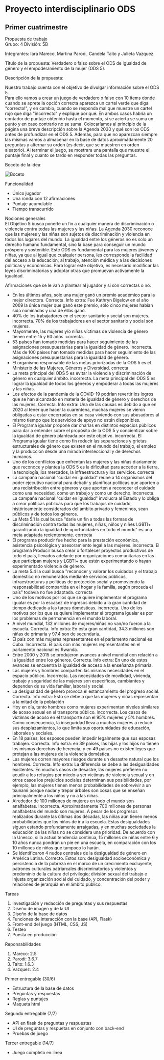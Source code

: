 # Proyecto interdisciplinario ODS
## Primer cuatrimestre
Propuesta de trabajo<br/>
Grupo: 4 División: 5B 

Integrantes: Iara Mareco, Martina Parodi, Candela Taito y Julieta Vazquez.

Título de la propuesta: Verdadero o falso sobre el ODS de Igualdad de género y el empoderamiento de la mujer (ODS 5).

Descripción de la propuesta: <br/>

Nuestro trabajo cuenta con el objetivo de divulgar información sobre el ODS 5.<br/>
Para ello vamos a crear un juego de verdadero o falso con 10 items donde cuando se aprete la opción correcta aparezca un cartel verde que diga "correcto!", y en cambio, cuando se responda mal que muestre un cartel rojo que diga "incorrecto" y explique por qué. En ambos casos habría un contador de puntaje obtenido hasta el momento, si se acierta se suma un punto y en caso contrario no se suma. Colocaríamos al principio de la página una breve descripción sobre la Agenda 2030 y qué son los ODS antes de profundizar en el ODS 5. Además, para que no aparezcan siempre las mismas vamos a almacenar en la base de datos aproximádamente 20 preguntas y alternar su orden (es decir, que se muestren en orden aleatorio). Al terminar el juego, se mostrara una pantalla que muestre el puntaje final y cuanto se tardo en responder todas las preguntas.

Boceto de la idea:

![Boceto](https://user-images.githubusercontent.com/100932704/175573120-eaf5c856-8a73-48f9-a44b-be86ff9d837e.jpg)

Funcionalidad <br/>
- Único jugador <br/>
- Una ronda con 12 afirmaciones <br/>
- Puntaje acumulable <br/>
- Tiempo transcurrido <br/>

Nociones generales <br/>
El Objetivo 5 busca ponerle un fin a cualquier manera de discriminación o violencia contra todas las mujeres y las niñas.
La Agenda 2030 reconoce que las mujeres y las niñas son sujetos de discriminación y violencia en todos los lugares del mundo. La igualdad entre los géneros no es solo un derecho humano fundamental, sino la base para conseguir un mundo próspero y sostenible. Este ODS es fundamental para las mujeres jóvenes y niñas, ya que al igual que cualquier persona, les corresponde la facilidad del acceso a la educación; al trabajo, atención médica y a las decisiones políticas y económicas. Para  lograr este objetivo, es necesario modificar las leyes discriminatorias y adoptar otras que promuevan activamente la igualdad.

Afirmaciones que se le van a plantear al jugador y si son correctas o no. <br/>
- En los últimos años, solo una mujer ganó un premio académico para la mejor directora. Correcta. Info extra: Fue Kathryn Bigelow en el año 2009 la única mujer que ganó este premio, sólo cinco mujeres habían sido nominadas y una de ellas ganó.
- 40% de los trabajadores en el sector sanitario y social son mujeres. incorrecta. 70% de los trabajadores en el sector sanitario y social son mujeres.
- Mayormente, las mujeres y/o niñas víctimas de violencia de género tienen entre 15 y 60 años. correcta.
- 53 países han tomado medidas para hacer seguimiento de las asignaciones presupuestarias para la igualdad de género. Incorrecta. Más de 100 países han tomado medidas para hacer seguimiento de las asignaciones presupuestarias para la igualdad de género.
- El organismo responsable de las metas priorizadas de la ODS 5 es el Ministerio de las Mujeres, Géneros y Diversidad. correcta
- La meta principal del ODS 5 es evitar la violencia y discriminación de género en cualquier ámbito. incorrecta. La meta principal del ODS 5 es lograr la igualdad de todos los géneros y empoderar a todas las mujeres y las niñas.
- Los efectos de la pandemia de la COVID-19 podrían revertir los logros que se han alcanzado en materia de igualdad de género y derechos de las mujeres. Correcta. Info extra: Una de las causas es debido a que en 2020 al tener que hacer la cuarentena, muchas mujeres se vieron obligadas a estar encerradas en su casa viviendo con sus abusadores al mismo tiempo que los servicios de apoyo no están disponibles.
- El Programa igualar propone dar charlas en distintos espacios públicos para dar a entender sobre el propósito de la ODS 5 y  concientizar sobre la igualdad de género planteada por este objetivo. incorrecta. El Programa igualar tiene como fin reducir las separaciones y grietas estructurales de género que existen en el mundo del trabajo, el empleo y la producción desde una mirada interseccional y de derechos humanos. 
- Uno de los conflictos que enfrentan las mujeres y las niñas diariamente que reconoce y plantea la ODS 5 es la dificultad  para acceder a la tierra, la tecnología, los mercados, la infraestructura y los servicios. correcta
- La campaña nacional "cuidar en igualdad" reúne a 14 organismos del poder ejecutivo nacional para debatir y planificar políticas que aporten a una redistribución entre géneros y que aporten a reconocer el cuidado como una necesidad, como un trabajo y como un derecho. incorrecta. La campaña nacional "cuidar en igualdad" involucra al Estado y lo obliga a crear políticas públicas para que los trabajos de cuidado, históricamente considerados del ámbito privado y femeninos, sean públicos y de todos los géneros.
- La Meta 5.1 la cual busca "darle un fin a todas las formas de discriminación contra todas las mujeres, niñas, niños y niñes LGBTI+ garantizando la igualdad de oportunidades en todo el mundo" es una meta adaptada recientemente. correcta
- El programa producir fue hecho para la prestación económica, asistencia psicológica y asesoramiento legal a las mujeres. incorrecta. El programa Producir busca crear o fortalecer proyectos productivos de todo el país, llevados adelante por organizaciones comunitarias en las que participan mujeres y LGBTI+ que estén experimentando o hayan experimentado violencia de género.
- La meta 5.4 la cual busca "reconocer y valorar los cuidados y el trabajo doméstico no remunerados mediante servicios públicos, infraestructuras y políticas de protección social y promoviendo la responsabilidad compartida en el hogar y la familia, según proceda el país" todavía no fue adaptada. correcta
- Uno de los motivos por los que se quiere implementar el programa igualar es por la escasez de ingresos debido a la gran cantidad de tiempo dedicado a las tareas domésticas. incorrecta. Uno de los motivos por los que se quiere implementar el programa igualar es por los problemas de permanencia en el mundo laboral.
- A nivel mundial, 132 millones de mujeres/niñas no van/no fueron a la escuela. Correcta. Info extra: En esta gran cantidad, 34.3 millones son niñas de primaria y 97.4 son de secundaria.
- El país con más mujeres representantes en el parlamento nacional es Cuba. Incorrecta. El país con más mujeres representantes en el parlamento nacional es Rwanda.
- Entre 2000 y 2015 se produjeron avances a nivel mundial con relación a la igualdad entre los géneros. Correcta. Info extra: En uno de estos avances se encuentra la igualdad de acceso a la enseñanza primaria.
- Las mujeres y hombres comparten las mismas necesidades en el espacio público. Incorrecta. Las necesidades de movilidad, vivienda, trabajo y seguridad de las mujeres son específicas, cambiantes y dependen de su vida familiar, laboral y social.
- La desigualdad de género provoca el estancamiento del progreso social. Correcta. Info extra: Esto se debe a que las mujeres y niñas representan a la mitad de la población
- Hoy en día, tanto hombres como mujeres experimentan niveles similares de acoso sexual en el transporte público. Incorrecta. Los casos de víctimas de acoso en el transporte son el 95% mujeres y 5% hombres. Como consecuencia, la inseguridad lleva a muchas mujeres a reducir sus desplazamientos, lo que limita sus oportunidades de educación, laborales y sociales.
- En 18 países, los esposos pueden impedir legalmente que sus esposas trabajen. Correcta. Info extra: en 39 países, las hijas y los hijos no tienen los mismos derechos de herencia; y en 49 países no existen leyes que protejan a las mujeres de la violencia doméstica.
- Las mujeres corren mayores riesgos durante un desastre natural que los hombres. Correcta. Info extra: La diferencia se debe a las desigualdades existentes. En muchos casos de desastre, las mujeres prefieren no acudir a los refugios por miedo a ser víctimas de violencia sexual y en otros casos los prejuicios sociales determinan sus posibilidades, por ejemplo, las mujeres tienen menos probabilidades de sobrevivir a un tsunami porque nadar y trepar árboles son cosas que se enseñan principalmente a los niños y no a las niñas.
- Alrededor de 100 millones de mujeres en todo el mundo son analfabetas. Incorrecta. Aproximadamente 700 millones de personas analfabetas del mundo son mujeres. A pesar de los progresos realizados durante las últimas dos décadas, las niñas aún tienen menos probabilidades que los niños de ir a la escuela. Estas desigualdades siguen estando profundamente arraigadas, y en muchas sociedades la educación de las niñas no se considera una prioridad. De acuerdo con la Unesco, si la actual tendencia continúa, 15 millones de niñas entre 6 y 10 años nunca pondrán un pie en una escuela, en comparación con los 10 millones de niños que tampoco lo harán.
- Se identificaron 4 nudos centrales de la desigualdad de género en América Latina. Correcto. Estos son: desigualdad socioeconómica y persistencia de la pobreza en el marco de un crecimiento excluyente; patrones culturales patriarcales discriminatorios y violentos y predominio de la cultura del privilegio; división sexual del trabajo e injusta organización social del cuidado, y concentración del poder y relaciones de jerarquía en el ámbito público.

Tareas <br/>
1. Investigación y redacción de preguntas y sus respuestas<br/>
2. Diseño de imagen y de la UI<br/> 
3. Diseño de la base de datos<br/>
4. Funciones de interacción con la base (API, Flask) <br/>
5. Front-end del juego (HTML, CSS, JS) <br/>
6. Testeo <br/>
7. Puesta en producción <br/>

Reponsabilidades <br/>
1. Mareco: 2.5 <br/>
2. Parodi: 3.6.7 <br/>
3. Taito: 1.6.3 <br/>
4. Vazquez: 2.4 <br/>

Primer entregable (30/6)
- Estructura de la base de datos<br/>
- Preguntas y respuestas<br/>
- Reglas y puntajes<br/>
- Maqueta html<br/>

Segundo entregable (7/7)
- API en flask de preguntas y respuestas<br/>
- UI de preguntas y respuetas en conjunto con back-end<br/>
- Pruebas de juego<br/>

Tercer entregable (14/7) <br/>
- Juego completo en línea
